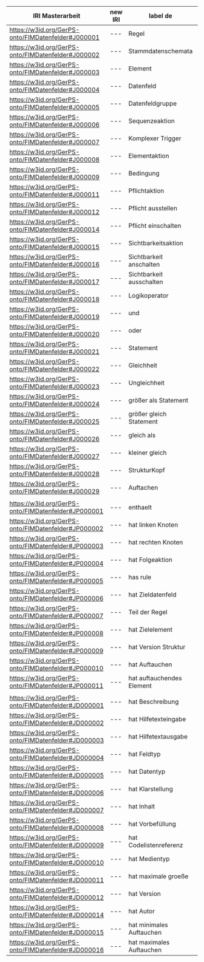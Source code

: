 | IRI Masterarbeit | new IRI | label de | label en |
|------------------|---------|----------|----------|
| https://w3id.org/GerPS-onto/FIMDatenfelder#J000001 | --- | Regel                      | FIMRule               |
| https://w3id.org/GerPS-onto/FIMDatenfelder#J000002 | --- | Stammdatenschemata         | master data schemes   |
| https://w3id.org/GerPS-onto/FIMDatenfelder#J000003 | --- | Element                    | element               |
| https://w3id.org/GerPS-onto/FIMDatenfelder#J000004 | --- | Datenfeld                  | datafield             |
| https://w3id.org/GerPS-onto/FIMDatenfelder#J000005 | --- | Datenfeldgruppe            | datafieldgroupe       |
| https://w3id.org/GerPS-onto/FIMDatenfelder#J000006 | --- | Sequenzeaktion             | sequence action       |
| https://w3id.org/GerPS-onto/FIMDatenfelder#J000007 | --- | Komplexer Trigger          | complex trigger       |
| https://w3id.org/GerPS-onto/FIMDatenfelder#J000008 | --- | Elementaktion              | element action        |
| https://w3id.org/GerPS-onto/FIMDatenfelder#J000009 | --- | Bedingung                  | condition             |
| https://w3id.org/GerPS-onto/FIMDatenfelder#J000011 | --- | Pflichtaktion              | Requried Action       |
| https://w3id.org/GerPS-onto/FIMDatenfelder#J000012 | --- | Pflicht ausstellen         | turn required off     |
| https://w3id.org/GerPS-onto/FIMDatenfelder#J000014 | --- | Pflicht einschalten        | turn required on      |
| https://w3id.org/GerPS-onto/FIMDatenfelder#J000015 | --- | Sichtbarkeitsaktion        | visibility action     |
| https://w3id.org/GerPS-onto/FIMDatenfelder#J000016 | --- | Sichtbarkeit anschalten    | turn visibility on    |
| https://w3id.org/GerPS-onto/FIMDatenfelder#J000017 | --- | Sichtbarkeit ausschalten   | turn visibility off   |
| https://w3id.org/GerPS-onto/FIMDatenfelder#J000018 | --- | Logikoperator              | logic operator        |
| https://w3id.org/GerPS-onto/FIMDatenfelder#J000019 | --- | und                        | and                   |
| https://w3id.org/GerPS-onto/FIMDatenfelder#J000020 | --- | oder                       | or                    |
| https://w3id.org/GerPS-onto/FIMDatenfelder#J000021 | --- | Statement                  | statement             |
| https://w3id.org/GerPS-onto/FIMDatenfelder#J000022 | --- | Gleichheit                 | equals                |
| https://w3id.org/GerPS-onto/FIMDatenfelder#J000023 | --- | Ungleichheit               | not equals            |
| https://w3id.org/GerPS-onto/FIMDatenfelder#J000024 | --- | größer als Statement       | greater than statement|
| https://w3id.org/GerPS-onto/FIMDatenfelder#J000025 | --- | größer gleich Statement    | greater equals Statement | 
| https://w3id.org/GerPS-onto/FIMDatenfelder#J000026 | --- | gleich als                 | lower than            |
| https://w3id.org/GerPS-onto/FIMDatenfelder#J000027 | --- | kleiner gleich             | lower Equals          |
| https://w3id.org/GerPS-onto/FIMDatenfelder#J000028 | --- | StrukturKopf               | structureHead         |
| https://w3id.org/GerPS-onto/FIMDatenfelder#J000029 | --- | Auftachen                  | Occurrence            |
| | | | |
| https://w3id.org/GerPS-onto/FIMDatenfelder#JP000001| --- | enthaelt                   | contains              |
| https://w3id.org/GerPS-onto/FIMDatenfelder#JP000002| --- | hat linken Knoten          | has left              |
| https://w3id.org/GerPS-onto/FIMDatenfelder#JP000003| --- | hat rechten Knoten         | has right             |
| https://w3id.org/GerPS-onto/FIMDatenfelder#JP000004| --- | hat Folgeaktion            | has next action       |
| https://w3id.org/GerPS-onto/FIMDatenfelder#JP000005| --- | has rule                   | hat Regel             |
| https://w3id.org/GerPS-onto/FIMDatenfelder#JP000006| --- | hat Zieldatenfeld          | has target datafield  |
| https://w3id.org/GerPS-onto/FIMDatenfelder#JP000007| --- | Teil der Regel             | part of Rule          |
| https://w3id.org/GerPS-onto/FIMDatenfelder#JP000008| --- | hat Zielelement            | has target Element    |
| https://w3id.org/GerPS-onto/FIMDatenfelder#JP000009| --- | hat Version Struktur       | has Version Structure |
| https://w3id.org/GerPS-onto/FIMDatenfelder#JP000010| --- | hat Auftauchen             | hasOccurence          |
| https://w3id.org/GerPS-onto/FIMDatenfelder#JP000011| --- | hat auftauchendes Element  | hasOccurenceElement   |
| | | | |
| https://w3id.org/GerPS-onto/FIMDatenfelder#JD000001| --- | hat Beschreibung           | has description       |
| https://w3id.org/GerPS-onto/FIMDatenfelder#JD000002| --- | hat Hilfetexteingabe       | hasHelpTextInput      |
| https://w3id.org/GerPS-onto/FIMDatenfelder#JD000003| --- | hat Hilfetextausgabe       | hasHelpTextOutput     |
| https://w3id.org/GerPS-onto/FIMDatenfelder#JD000004| --- | hat Feldtyp                | hasFieldtype          |
| https://w3id.org/GerPS-onto/FIMDatenfelder#JD000005| --- | hat Datentyp               | hasDatatype           |
| https://w3id.org/GerPS-onto/FIMDatenfelder#JD000006| --- | hat Klarstellung           | hasClarification      |
| https://w3id.org/GerPS-onto/FIMDatenfelder#JD000007| --- | hat Inhalt                 | hasContent            |
| https://w3id.org/GerPS-onto/FIMDatenfelder#JD000008| --- | hat Vorbefüllung           | hasPrefilling         |
| https://w3id.org/GerPS-onto/FIMDatenfelder#JD000009| --- | hat Codelistenreferenz     | hasCodelistReference  |
| https://w3id.org/GerPS-onto/FIMDatenfelder#JD000010| --- | hat Medientyp              | hasMediaType          |
| https://w3id.org/GerPS-onto/FIMDatenfelder#JD000011| --- | hat maximale groeße        | hasMaxSize            |
| https://w3id.org/GerPS-onto/FIMDatenfelder#JD000012| --- | hat Version                | hasVersion            |
| https://w3id.org/GerPS-onto/FIMDatenfelder#JD000014| --- | hat Autor                  | hasAuthor             |
| https://w3id.org/GerPS-onto/FIMDatenfelder#JD000015| --- | hat minimales Auftauchen   | hasMinOccurence       |
| https://w3id.org/GerPS-onto/FIMDatenfelder#JD000016| --- | hat maximales Auftauchen   | hasMaxOccurence       |
